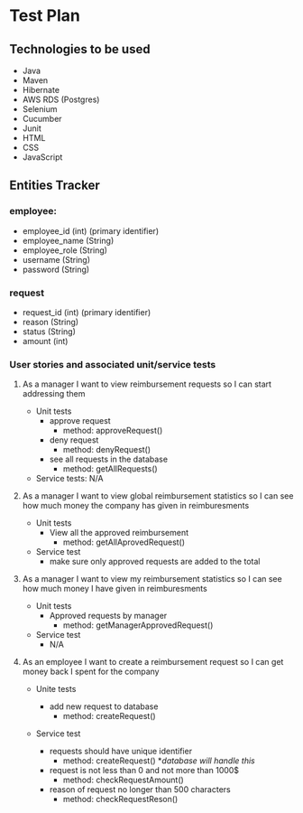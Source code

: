 # Test Plan
 ## Technologies to be used
   - Java
   - Maven
   - Hibernate
   - AWS RDS (Postgres)
   - Selenium
   - Cucumber
   - Junit
   - HTML
   - CSS
   - JavaScript

 ## Entities Tracker
   ### employee:
   - employee_id (int) (primary identifier)
   - employee_name (String)
   - employee_role (String)
   - username (String)
   - password (String)
 
   ### request
   - request_id (int) (primary identifier)
   - reason (String)
   - status (String)
   - amount (int)
 
   

   ### User stories and associated unit/service tests 
   1. As a manager I want to view reimbursement requests so I can start addressing them
       - Unit tests
           - approve request 
               - method: approveRequest()
           - deny request
               - method: denyRequest()
           - see all requests in the database
               - method: getAllRequests()
       - Service tests: N/A
   2. As a manager I want to view global reimbursement statistics so I can see how much money the company has given in reimburesments
       - Unit tests
           - View all the approved reimbursement 
              - method: getAllAprovedRequest() 
       - Service test 
           - make sure only approved requests are added to the total
              
   3. As a manager I want to view my reimbursement statistics so I can see how much money I have given in reimburesments
       - Unit tests
           - Approved requests by manager
              - method: getManagerApprovedRequest()
       - Service test
           - N/A
            
   4. As an employee I want to create a reimbursement request so I can get money back I spent for the company
       - Unite tests
           - add new request to database
              - method: createRequest() 
         
       - Service test
           - requests should have unique identifier
              - method: createRequest() **database will handle this*
           - request is not less than 0 and not more than 1000$
              - method: checkRequestAmount()
           - reason of request no longer than 500 characters
              - method: checkRequestReson() 

